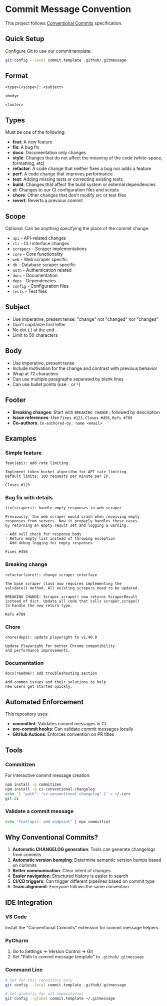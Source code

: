 # Commit Message Convention

This project follows [Conventional Commits](https://www.conventionalcommits.org/) specification.

## Quick Setup

Configure Git to use our commit template:

```bash
git config --local commit.template .github/.gitmessage
```

## Format

```
<type>(<scope>): <subject>

<body>

<footer>
```

## Types

Must be one of the following:

- **feat**: A new feature
- **fix**: A bug fix
- **docs**: Documentation only changes
- **style**: Changes that do not affect the meaning of the code (white-space, formatting, etc)
- **refactor**: A code change that neither fixes a bug nor adds a feature
- **perf**: A code change that improves performance
- **test**: Adding missing tests or correcting existing tests
- **build**: Changes that affect the build system or external dependencies
- **ci**: Changes to our CI configuration files and scripts
- **chore**: Other changes that don't modify src or test files
- **revert**: Reverts a previous commit

## Scope

Optional. Can be anything specifying the place of the commit change:

- `api` - API-related changes
- `cli` - CLI interface changes
- `scrapers` - Scraper implementations
- `core` - Core functionality
- `web` - Web scraper specific
- `db` - Database scraper specific
- `auth` - Authentication related
- `docs` - Documentation
- `deps` - Dependencies
- `config` - Configuration files
- `tests` - Test files

## Subject

- Use imperative, present tense: "change" not "changed" nor "changes"
- Don't capitalize first letter
- No dot (.) at the end
- Limit to 50 characters

## Body

- Use imperative, present tense
- Include motivation for the change and contrast with previous behavior
- Wrap at 72 characters
- Can use multiple paragraphs separated by blank lines
- Can use bullet points (use `-` or `*`)

## Footer

- **Breaking changes**: Start with `BREAKING CHANGE:` followed by description
- **Issue references**: Use `Fixes #123`, `Closes #456`, `Refs #789`
- **Co-authors**: `Co-authored-by: name <email>`

## Examples

### Simple feature
```
feat(api): add rate limiting

Implement token bucket algorithm for API rate limiting.
Default limits: 100 requests per minute per IP.

Closes #123
```

### Bug fix with details
```
fix(scrapers): handle empty responses in web scraper

Previously, the web scraper would crash when receiving empty
responses from servers. Now it properly handles these cases
by returning an empty result set and logging a warning.

- Add null check for response body
- Return empty list instead of throwing exception
- Add debug logging for empty responses

Fixes #456
```

### Breaking change
```
refactor(core)!: change scraper interface

The base scraper class now requires implementing the
validate() method. All existing scrapers need to be updated.

BREAKING CHANGE: Scraper.scrape() now returns ScraperResult
instead of dict. Update all code that calls scraper.scrape()
to handle the new return type.

Refs #789
```

### Chore
```
chore(deps): update playwright to v1.40.0

Update Playwright for better Chrome compatibility
and performance improvements.
```

### Documentation
```
docs(readme): add troubleshooting section

Add common issues and their solutions to help
new users get started quickly.
```

## Automated Enforcement

This repository uses:
- **commitlint**: Validates commit messages in CI
- **pre-commit hooks**: Can validate commit messages locally
- **GitHub Actions**: Enforces convention on PR titles

## Tools

### Commitizen
For interactive commit message creation:
```bash
npm install -g commitizen
npm install -g cz-conventional-changelog
echo '{ "path": "cz-conventional-changelog" }' > ~/.czrc
git cz
```

### Validate a commit message
```bash
echo "feat(api): add endpoint" | npx commitlint
```

## Why Conventional Commits?

1. **Automatic CHANGELOG generation**: Tools can generate changelogs from commits
2. **Automatic version bumping**: Determine semantic version bumps based on commits
3. **Better communication**: Clear intent of changes
4. **Easier navigation**: Structured history is easier to search
5. **CI/CD triggers**: Can trigger different pipelines based on commit type
6. **Team alignment**: Everyone follows the same convention

## IDE Integration

### VS Code
Install the "Conventional Commits" extension for commit message helpers.

### PyCharm
1. Go to Settings → Version Control → Git
2. Set "Path to commit message template" to `.github/.gitmessage`

### Command Line
```bash
# Set for this repository only
git config --local commit.template .github/.gitmessage

# Set globally for all repositories
git config --global commit.template ~/.gitmessage
```
